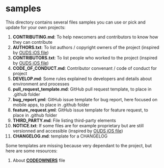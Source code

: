 # samples

This directory contains several files samples you can use or pick and update for your own projects:

1. **CONTRIBUTING.md**: To help newcomers and contributors to know how they can contribute
2. **AUTHORS.txt**: To list authors / copyright owners of the project (inspired by [OUDS iOS file](https://github.com/Orange-OpenSource/ouds-ios/blob/develop/.github/AUTHORS.txt))
3. **CONTRIBUTORS.txt**: To list people who worked to the project (inspired by [OUDS iOS file](https://github.com/Orange-OpenSource/ouds-ios/blob/develop/.github/CONTRIBUTORS.txt))
4. **CODE_OF_CONDUCT.md**: Contributor convenant / code of conduct for project
5. **DEVELOP.md**: Some rules explained to developers and details about environment and processes
6. **pull_request_template.md**: GitHub pull request template, to place in .github folder
7. **bug_report.yml**: GitHub issue template for bug report, here focused on mobile apps, to place in .github folder
8. **feature_request.yml**: GitHub issue template for feature request, to place in .github folder
9. **THIRD_PARTY.md**: File listing third-party elements
10. **NOTICE.txt**: If some files are for example proprietary but are still versionned and accessible (inspired by [OUDS iOS file](https://github.com/Orange-OpenSource/ouds-ios/blob/develop/NOTICE.txt))
11. **CHANGELOG.md**: template for a CHANGELOG

Some templates are missing because very dependant to the project, but here are some resources:

1. About **[CODEOWNERS](https://docs.github.com/en/repositories/managing-your-repositorys-settings-and-features/customizing-your-repository/about-code-owners)** file
